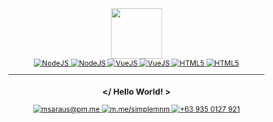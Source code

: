 <div id="header" align="center">
  <img src="https://media.giphy.com/media/M9gbBd9nbDrOTu1Mqx/giphy.gif" width="100"/>
</div>
<div id="badges" align="center">
<a href="#">
    <img src="https://img.shields.io/badge/Javascript-brown" alt="NodeJS"/>
</a>
<a href="#">
    <img src="https://img.shields.io/badge/Node-JS-brightgreen" alt="NodeJS"/>
</a>
<a href="#">
    <img src="https://img.shields.io/badge/Vue-JS-orange" alt="VueJS"/>
</a>
<a href="#">
    <img src="https://img.shields.io/badge/Quasar-Framework-blue" alt="VueJS"/>
</a>
<a href="#">
    <img src="https://img.shields.io/badge/HTML-5-red" alt="HTML5"/>
</a>
<a href="#">
    <img src="https://img.shields.io/badge/CSS-3-yellow" alt="HTML5"/>
</a>
</div>

<hr/>

<div align="center">

### </ Hello World! >

<a href="mailto:msaraus@pm.me">
    <img src="https://img.shields.io/badge/msaraus-@pm.me-darkgreen?logo=minutemailer&logoColor=lightgreen" alt="msaraus@pm.me"/> 
</a>
<a href="//m.me/simplemnm">
    <img src="https://img.shields.io/badge/m.me-/simplemnm-blue?logo=messenger" alt="m.me/simplemnm"/>
</a>
<a href="tel:639350127921">
    <img src="https://img.shields.io/badge/+63 935 0127 921-grey?logo=telegram" alt="+63 935 0127 921"/>
</a>

</div>
